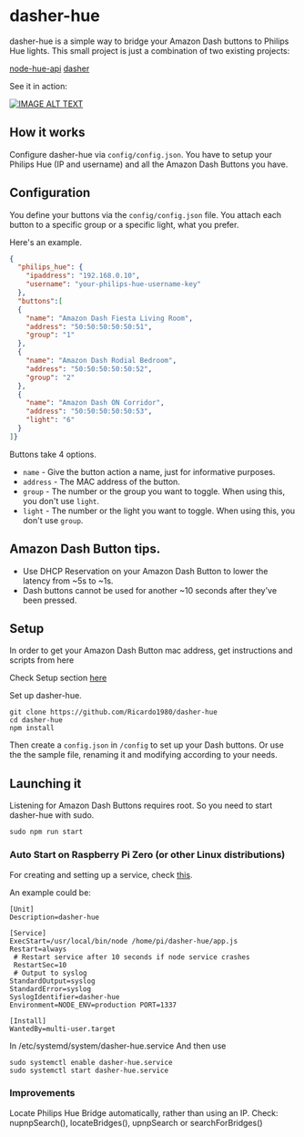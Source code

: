 # dasher-hue

dasher-hue is a simple way to bridge your Amazon Dash buttons to Philips Hue lights.
This small project is just a combination of two existing projects:

[node-hue-api](https://github.com/peter-murray/node-hue-api)
[dasher](https://github.com/maddox/dasher)

See it in action:

[![IMAGE ALT TEXT](https://i.vimeocdn.com/video/651991389_640.webp)](https://vimeo.com/231230932)


## How it works

Configure dasher-hue via `config/config.json`.
You have to setup your Philips Hue (IP and username) and all the Amazon Dash Buttons you have.


## Configuration

You define your buttons via the `config/config.json` file.
You attach each button to a specific group or a specific light, what you prefer.

Here's an example.

```json
{
  "philips_hue": {
    "ipaddress": "192.168.0.10",
    "username": "your-philips-hue-username-key"
  },
  "buttons":[
  {
    "name": "Amazon Dash Fiesta Living Room",
    "address": "50:50:50:50:50:51",
    "group": "1"
  },
  {
    "name": "Amazon Dash Rodial Bedroom",
    "address": "50:50:50:50:50:52",
    "group": "2"
  },
  {
    "name": "Amazon Dash ON Corridor",
    "address": "50:50:50:50:50:53",
    "light": "6"
  }
]}
```

Buttons take 4 options.

* `name` - Give the button action a name, just for informative purposes.
* `address` - The MAC address of the button.
* `group` - The number or the group you want to toggle. When using this, you don't use `light`.
* `light` - The number or the light you want to toggle. When using this, you don't use `group`.


## Amazon Dash Button tips.

* Use DHCP Reservation on your Amazon Dash Button to lower the latency from ~5s to ~1s.
* Dash buttons cannot be used for another ~10 seconds after they've been pressed.


## Setup

In order to get your Amazon Dash Button mac address, get instructions and scripts from here

Check Setup section [here](https://github.com/maddox/dasher)

Set up dasher-hue.

    git clone https://github.com/Ricardo1980/dasher-hue
    cd dasher-hue
    npm install

Then create a `config.json` in `/config` to set up your Dash buttons. Or use the the sample file, renaming it and modifying according to your needs.


## Launching it

Listening for Amazon Dash Buttons requires root. So you need to start dasher-hue with sudo.

    sudo npm run start


### Auto Start on Raspberry Pi Zero (or other Linux distributions)

For creating and setting up a service, check [this](https://www.axllent.org/docs/view/nodejs-service-with-systemd).

An example could be:
```
[Unit]
Description=dasher-hue

[Service]
ExecStart=/usr/local/bin/node /home/pi/dasher-hue/app.js
Restart=always
 # Restart service after 10 seconds if node service crashes
 RestartSec=10
 # Output to syslog
StandardOutput=syslog
StandardError=syslog
SyslogIdentifier=dasher-hue
Environment=NODE_ENV=production PORT=1337

[Install]
WantedBy=multi-user.target
```
In /etc/systemd/system/dasher-hue.service 
And then use 
```
sudo systemctl enable dasher-hue.service
sudo systemctl start dasher-hue.service
```

### Improvements

Locate Philips Hue Bridge automatically, rather than using an IP.
Check:
nupnpSearch(), locateBridges(), upnpSearch or searchForBridges()
